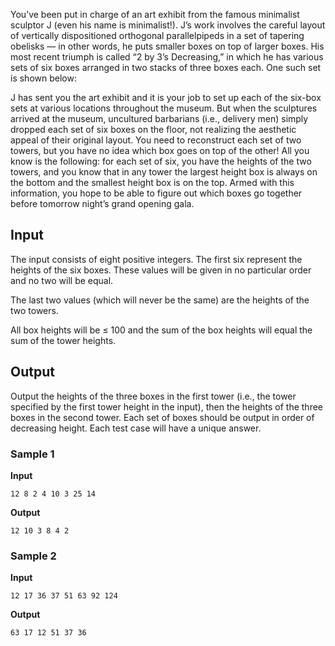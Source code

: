 You’ve been put in charge of an art exhibit from the famous
minimalist sculptor J (even his name is minimalist!). J’s work
involves the careful layout of vertically dispositioned
orthogonal parallelpipeds in a set of tapering obelisks — in
other words, he puts smaller boxes on top of larger boxes. His
most recent triumph is called “2 by 3’s Decreasing,” in which
he has various sets of six boxes arranged in two stacks of
three boxes each. One such set is shown below:

J has sent you the art exhibit and it is your job to set up
each of the six-box sets at various locations throughout the
museum. But when the sculptures arrived at the museum,
uncultured barbarians (i.e., delivery men) simply dropped each
set of six boxes on the floor, not realizing the aesthetic
appeal of their original layout. You need to reconstruct each
set of two towers, but you have no idea which box goes on top
of the other! All you know is the following: for each set of
six, you have the heights of the two towers, and you know that
in any tower the largest height box is always on the bottom and
the smallest height box is on the top. Armed with this
information, you hope to be able to figure out which boxes go
together before tomorrow night’s grand opening gala.

## Input
The input consists of eight positive integers. The first six
represent the heights of the six boxes. These values will be
given in no particular order and no two will be equal.

The last two values (which will never be the same) are the
heights of the two towers.

All box heights will be ≤
100 and the sum of the box heights will equal the sum
of the tower heights.

## Output
Output the heights of the three boxes in the first tower
(i.e., the tower specified by the first tower height in the
input), then the heights of the three boxes in the second
tower. Each set of boxes should be output in order of
decreasing height. Each test case will have a unique
answer.

### Sample 1
**Input**
```text
12 8 2 4 10 3 25 14
```
**Output**
```text
12 10 3 8 4 2
```

### Sample 2
**Input**
```text
12 17 36 37 51 63 92 124
```
**Output**
```text
63 17 12 51 37 36
```
